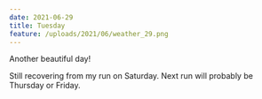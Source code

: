 ```yaml
---
date: 2021-06-29
title: Tuesday
feature: /uploads/2021/06/weather_29.png
---
```


Another beautiful day!

Still recovering from my run on Saturday. Next run will probably be Thursday or Friday.
